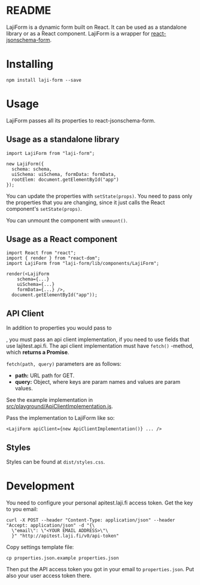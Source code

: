 # README #

LajiForm is a dynamic form built on React. It can be used as a standalone library or as a React component. LajiForm is a wrapper for [react-jsonschema-form](https://github.com/mozilla-services/react-jsonschema-form).

# Installing #

```
npm install laji-form --save
```

# Usage #

LajiForm passes all its properties to react-jsonschema-form.

## Usage as a standalone library ##

```
import LajiForm from "laji-form";

new LajiForm({
  schema: schema,
  uiSchema: uiSchema, formData: formData,
  rootElem: document.getElementById("app")
});
```

You can update the properties with ```setState(props)```. You need to pass only the properties that you are changing, since it just calls the React component's ```setState(props)```.

You can unmount the component with ```unmount()```.

## Usage as a React component ##

```
import React from "react";
import { render } from "react-dom";
import LajiForm from "laji-form/lib/components/LajiForm";

render(<LajiForm
    schema={...}
    uiSchema={...}
    formData={...} />,
  document.getElementById("app"));
```

## API Client ##

In addition to properties you would pass to <Form />, you must pass an api client implementation, if you need to use fields that use lajitest.api.fi. The api client implementation must have ```fetch()``` -method, which **returns a Promise**.

```fetch(path, query)``` parameters are as follows:

* **path:** URL path for GET.
* **query:** Object, where keys are param names and values are param values.

See the example implementation in [src/playground/ApiClientImplementation.js](https://bitbucket.org/luomus/laji-form.js/src/HEAD/playground/ApiClientImplementation.js).

Pass the implementation to LajiForm like so:

```
<LajiForm apiClient={new ApiClientImplementation()} ... />
```

## Styles ##

Styles can be found at  ```dist/styles.css```.

# Development #

You need to configure your personal apitest.laji.fi access token. Get the key to you email:

```
curl -X POST --header "Content-Type: application/json" --header "Accept: application/json" -d "{\
  \"email\": \"<YOUR EMAIL ADDRESS>\"\
  }" "http://apitest.laji.fi/v0/api-token"
```

Copy settings template file:

```
cp properties.json.example properties.json
```

Then put the API access token you got in your email to ```properties.json```. Put also your user access token there.
